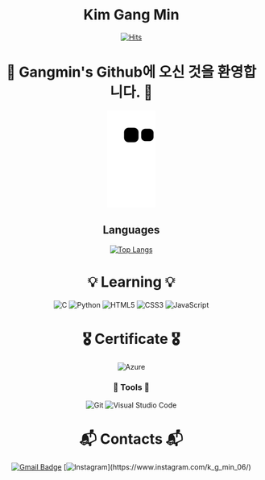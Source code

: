 <div align="center">
   
    
# Kim Gang Min
[![Hits](https://hits.seeyoufarm.com/api/count/incr/badge.svg?url=https%3A%2F%2Fgithub.com%2Fmin-524%2Fhit-counter&count_bg=%236F5CD0&title_bg=%23759FA4&icon=&icon_color=%23E7E7E7&title=hits&edge_flat=false)](https://hits.seeyoufarm.com)
# 👋 Gangmin's Github에 오신 것을 환영합니다. 👋
![snake gif](https://github.com/min-524/min-524/blob/output/github-contribution-grid-snake.svg) 

 
## Languages
[![Top Langs](https://github-readme-stats.vercel.app/api/top-langs/?username=min-524&langs_count=10)](https://github.com/min-524/github-readme-stats)

# 💡 Learning 💡
![C](https://img.shields.io/badge/C-0000FF.svg?&style=for-the-badge&logo=C&logoColor=white) ![Python](https://img.shields.io/badge/Python-3776AB.svg?&style=for-the-badge&logo=Python&logoColor=white) ![HTML5](https://img.shields.io/badge/HTML5-E34F26.svg?&style=for-the-badge&logo=HTML5&logoColor=white) ![CSS3](https://img.shields.io/badge/CSS3-1572B6.svg?&style=for-the-badge&logo=CSS3&logoColor=white) ![JavaScript](https://img.shields.io/badge/JavaScript-F7DF1E.svg?&style=for-the-badge&logo=JavaScript&logoColor=white)

# 🎖️ Certificate 🎖️
![Azure](https://img.shields.io/badge/Microsoft_AZ900-0078D4?style=flat&logo=MicrosoftAzure&logoColor=white)

### 🔧 Tools 🔧
![Git](https://img.shields.io/badge/Git-F05032.svg?&style=for-the-badge&logo=Git&logoColor=white) ![Visual Studio Code](https://img.shields.io/badge/Visual%20Studio%20Code-007ACC.svg?&style=for-the-badge&logo=Visual%20Studio%20Code&logoColor=white)

# :mailbox_with_mail: Contacts :mailbox_with_mail:
[![Gmail Badge](https://img.shields.io/badge/Gmail-d14836?style=flat-square&logo=Gmail&logoColor=white&link=mailto:tgmalacom@gmail.com)](mailto:tgmalacom@gmail.com)
[![Instagram](http://img.shields.io/badge/-Instagram-E4405F?style=flat-square&logo=Instagram-&link=[https://www.instagram.com/b_.chan7/](https://www.instagram.com/k_g_min_06/))](https://www.instagram.com/k_g_min_06/)


</div>  
